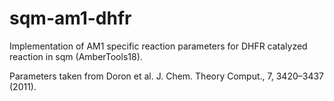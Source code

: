 # sqm-am1-dhfr
Implementation of AM1 specific reaction parameters for DHFR catalyzed reaction in sqm (AmberTools18).

Parameters taken from Doron et al. J. Chem. Theory Comput., 7, 3420–3437 (2011).

